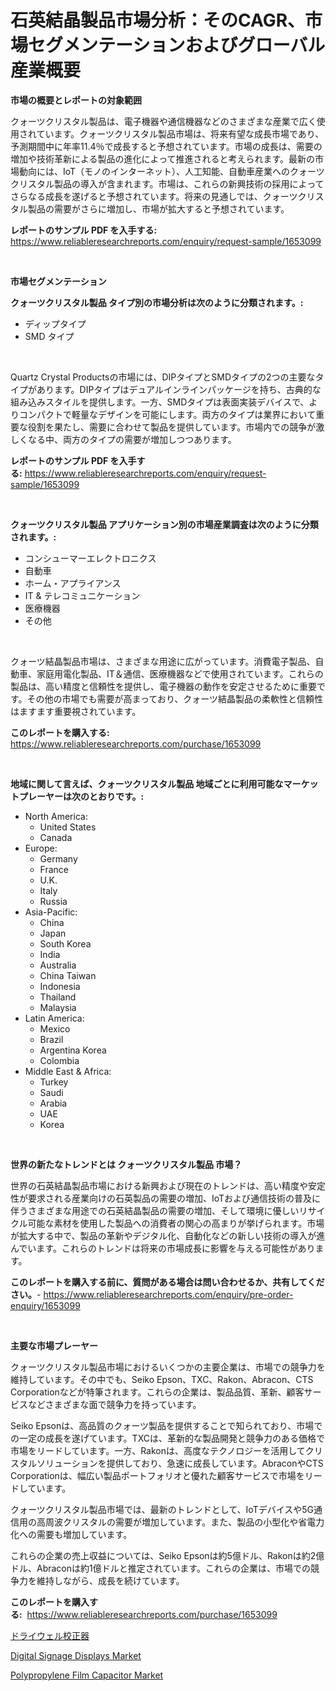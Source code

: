 <p><h1>石英結晶製品市場分析：そのCAGR、市場セグメンテーションおよびグローバル産業概要</h1></p><p><strong>市場の概要とレポートの対象範囲</strong></p>
<p><p>クォーツクリスタル製品は、電子機器や通信機器などのさまざまな産業で広く使用されています。クォーツクリスタル製品市場は、将来有望な成長市場であり、予測期間中に年率11.4％で成長すると予想されています。市場の成長は、需要の増加や技術革新による製品の進化によって推進されると考えられます。最新の市場動向には、IoT（モノのインターネット）、人工知能、自動車産業へのクォーツクリスタル製品の導入が含まれます。市場は、これらの新興技術の採用によってさらなる成長を遂げると予想されています。将来の見通しでは、クォーツクリスタル製品の需要がさらに増加し、市場が拡大すると予想されています。</p></p>
<p><strong>レポートのサンプル PDF を入手する:</strong> <a href="https://www.reliableresearchreports.com/enquiry/request-sample/1653099">https://www.reliableresearchreports.com/enquiry/request-sample/1653099</a></p>
<p>&nbsp;</p>
<p><strong>市場セグメンテーション</strong></p>
<p><strong>クォーツクリスタル製品 タイプ別の市場分析は次のように分類されます。:</strong></p>
<p><ul><li>ディップタイプ</li><li>SMD タイプ</li></ul></p>
<p>&nbsp;</p>
<p><p>Quartz Crystal Productsの市場には、DIPタイプとSMDタイプの2つの主要なタイプがあります。DIPタイプはデュアルインラインパッケージを持ち、古典的な組み込みスタイルを提供します。一方、SMDタイプは表面実装デバイスで、よりコンパクトで軽量なデザインを可能にします。両方のタイプは業界において重要な役割を果たし、需要に合わせて製品を提供しています。市場内での競争が激しくなる中、両方のタイプの需要が増加しつつあります。</p></p>
<p><strong>レポートのサンプル PDF を入手する:</strong>&nbsp;<a href="https://www.reliableresearchreports.com/enquiry/request-sample/1653099">https://www.reliableresearchreports.com/enquiry/request-sample/1653099</a></p>
<p>&nbsp;</p>
<p><strong> クォーツクリスタル製品 アプリケーション別の市場産業調査は次のように分類されます。:</strong></p>
<p><ul><li>コンシューマーエレクトロニクス</li><li>自動車</li><li>ホーム・アプライアンス</li><li>IT & テレコミュニケーション</li><li>医療機器</li><li>その他</li></ul></p>
<p>&nbsp;</p>
<p><p>クォーツ結晶製品市場は、さまざまな用途に広がっています。消費電子製品、自動車、家庭用電化製品、IT＆通信、医療機器などで使用されています。これらの製品は、高い精度と信頼性を提供し、電子機器の動作を安定させるために重要です。その他の市場でも需要が高まっており、クォーツ結晶製品の柔軟性と信頼性はますます重要視されています。</p></p>
<p><strong>このレポートを購入する:</strong>&nbsp; <a href="https://www.reliableresearchreports.com/purchase/1653099">https://www.reliableresearchreports.com/purchase/1653099</a></p>
<p>&nbsp;</p>
<p><strong>地域に関して言えば、クォーツクリスタル製品 地域ごとに利用可能なマーケットプレーヤーは次のとおりです。:</strong></p>
<p><ul>
    <li>
        North America:
        <ul>
            <li>United States</li>
            <li>Canada</li>
        </ul>
    </li>
    <li>
        Europe:
        <ul>
            <li>Germany</li>
            <li>France</li>
            <li>U.K.</li>
            <li>Italy</li>
            <li>Russia</li>
        </ul>
    </li>
    <li>
        Asia-Pacific:
        <ul>
            <li>China</li>
            <li>Japan</li>
            <li>South Korea</li>
            <li>India</li>
            <li>Australia</li>
            <li>China Taiwan</li>
            <li>Indonesia</li>
            <li>Thailand</li>
            <li>Malaysia</li>
        </ul>
    </li>
    <li>
        Latin America:
        <ul>
            <li>Mexico</li>
            <li>Brazil</li>
            <li>Argentina Korea</li>
            <li>Colombia</li>
        </ul>
    </li>
    <li>
        Middle East & Africa:
        <ul>
            <li>Turkey</li>
            <li>Saudi</li>
            <li>Arabia</li>
            <li>UAE</li>
            <li>Korea</li>
        </ul>
    </li>
    </ul></p>
<p>&nbsp;</p>
<p><strong>世界の新たなトレンドとは クォーツクリスタル製品 市場？</strong></p>
<p><p>世界の石英結晶製品市場における新興および現在のトレンドは、高い精度や安定性が要求される産業向けの石英製品の需要の増加、IoTおよび通信技術の普及に伴うさまざまな用途での石英結晶製品の需要の増加、そして環境に優しいリサイクル可能な素材を使用した製品への消費者の関心の高まりが挙げられます。市場が拡大する中で、製品の革新やデジタル化、自動化などの新しい技術の導入が進んでいます。これらのトレンドは将来の市場成長に影響を与える可能性があります。</p></p>
<p><strong>このレポートを購入する前に、質問がある場合は問い合わせるか、共有してください。</strong>- <a href="https://www.reliableresearchreports.com/enquiry/pre-order-enquiry/1653099">https://www.reliableresearchreports.com/enquiry/pre-order-enquiry/1653099</a></p>
<p>&nbsp;</p>
<p><strong>主要な市場プレーヤー</strong></p>
<p><p>クォーツクリスタル製品市場におけるいくつかの主要企業は、市場での競争力を維持しています。その中でも、Seiko Epson、TXC、Rakon、Abracon、CTS Corporationなどが特筆されます。これらの企業は、製品品質、革新、顧客サービスなどさまざまな面で競争力を持っています。</p><p>Seiko Epsonは、高品質のクォーツ製品を提供することで知られており、市場での一定の成長を遂げています。TXCは、革新的な製品開発と競争力のある価格で市場をリードしています。一方、Rakonは、高度なテクノロジーを活用してクリスタルソリューションを提供しており、急速に成長しています。AbraconやCTS Corporationは、幅広い製品ポートフォリオと優れた顧客サービスで市場をリードしています。</p><p>クォーツクリスタル製品市場では、最新のトレンドとして、IoTデバイスや5G通信用の高周波クリスタルの需要が増加しています。また、製品の小型化や省電力化への需要も増加しています。</p><p>これらの企業の売上収益については、Seiko Epsonは約5億ドル、Rakonは約2億ドル、Abraconは約1億ドルと推定されています。これらの企業は、市場での競争力を維持しながら、成長を続けています。</p></p>
<p><strong>このレポートを購入する:</strong>&nbsp;&nbsp;<a href="https://www.reliableresearchreports.com/purchase/1653099">https://www.reliableresearchreports.com/purchase/1653099</a></p>
<p><p><a href="https://github.com/SarahFahey88/Market-Research-Report-List-1/blob/main/288505610615.md">ドライウェル校正器</a></p><p><a href="https://github.com/khayangel/Market-Research-Report-List-2/blob/main/digital-signage-displays-market.md">Digital Signage Displays Market</a></p><p><a href="https://github.com/YashRP12/Market-Research-Report-List-3/blob/main/polypropylene-film-capacitor-market.md">Polypropylene Film Capacitor Market</a></p></p>